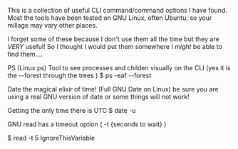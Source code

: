 
This is a collection of useful CLI command/command options I have found. Most the tools have been tested on GNU Linux, often Ubuntu, so your millage may vary other places.

I forget some of these because I don't use them all the time but they are *VERY* useful! So I thought I would put them somewhere I _might_ be able to find them....


PS (Linux ps)
  Tool to see processes and childen visually on the CLI (yes it is the --forest through the trees )
  $ ps -eaf --forest

Date the magical elixir of time! (Full GNU Date on Linux)
  be sure you are using a real GNU version of date or some things will not work!

  Getting the only time there is UTC
  $ date -u



GNU read has a timeout option ( -t {seconds to wait} )

  $ read -t 5 IgnoreThisVariable



